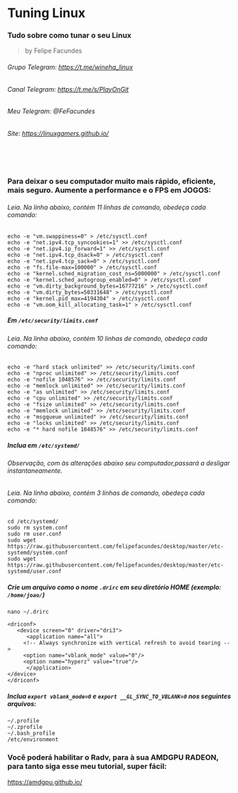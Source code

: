 # Tuning Linux
### Tudo sobre como tunar o seu Linux

> by Felipe Facundes
###### Grupo Telegram: https://t.me/winehq_linux
###### Canal Telegram: https://t.me/s/PlayOnGit
###### Meu Telegram: @FeFacundes
###### Site: https://linuxgamers.github.io/

<br></br>

### Para deixar o seu computador muito mais rápido, eficiente, mais seguro. Aumente a performance e o FPS em JOGOS:
###### Leia. Na linha abaixo, contém 11 linhas de comando, obedeça cada comando:
```
echo -e "vm.swappiness=0" > /etc/sysctl.conf
echo -e "net.ipv4.tcp_syncookies=1" >> /etc/sysctl.conf
echo -e "net.ipv4.ip_forward=1" >> /etc/sysctl.conf
echo -e "net.ipv4.tcp_dsack=0" > /etc/sysctl.conf
echo -e "net.ipv4.tcp_sack=0" > /etc/sysctl.conf
echo -e "fs.file-max=100000" > /etc/sysctl.conf
echo -e "kernel.sched_migration_cost_ns=5000000" > /etc/sysctl.conf
echo -e "kernel.sched_autogroup_enabled=0" > /etc/sysctl.conf
echo -e "vm.dirty_background_bytes=16777216" > /etc/sysctl.conf
echo -e "vm.dirty_bytes=50331648" > /etc/sysctl.conf
echo -e "kernel.pid_max=4194304" > /etc/sysctl.conf
echo -e "vm.oom_kill_allocating_task=1" > /etc/sysctl.conf
```

##### Em `/etc/security/limits.conf`  
###### Leia. Na linha abaixo, contém 10 linhas de comando, obedeça cada comando:
```
echo -e "hard stack unlimited" >> /etc/security/limits.conf
echo -e "nproc unlimited" >> /etc/security/limits.conf
echo -e "nofile 1048576" >> /etc/security/limits.conf
echo -e "memlock unlimited" >> /etc/security/limits.conf
echo -e "as unlimited" >> /etc/security/limits.conf
echo -e "cpu unlimited" >> /etc/security/limits.conf
echo -e "fsize unlimited" >> /etc/security/limits.conf
echo -e "memlock unlimited" >> /etc/security/limits.conf
echo -e "msgqueue unlimited" >> /etc/security/limits.conf
echo -e "locks unlimited" >> /etc/security/limits.conf
echo -e "* hard nofile 1048576" >> /etc/security/limits.conf
```
##### Inclua em `/etc/systemd/`
###### Observação, com às alterações abaixo seu computador,passará a desligar instantaneamente.
###### Leia. Na linha abaixo, contém 3 linhas de comando, obedeça cada comando:
```
cd /etc/systemd/
sudo rm system.conf
sudo rm user.conf
sudo wget https://raw.githubusercontent.com/felipefacundes/desktop/master/etc-systemd/system.conf
sudo wget https://raw.githubusercontent.com/felipefacundes/desktop/master/etc-systemd/user.conf
```

##### Crie um arquivo como o nome `.drirc` em seu diretório HOME (exemplo: `/home/joao/`)

`nano ~/.drirc`

```
<driconf>
   <device screen="0" driver="dri3">
      <application name="all">
	 <!-- Always synchronize with vertical refresh to avoid tearing -->
	 <option name="vblank_mode" value="0"/>
	 <option name="hyperz" value="true"/>
      </application>
</device>
</driconf>
```
##### Inclua `export vblank_mode=0` e `export __GL_SYNC_TO_VBLANK=0` nos seguintes arquivos:
```
~/.profile
~/.zprofile
~/.bash_profile
/etc/environment
```
### Você poderá habilitar o Radv, para à sua AMDGPU RADEON, para tanto siga esse meu tutorial, super fácil:

https://amdgpu.github.io/
